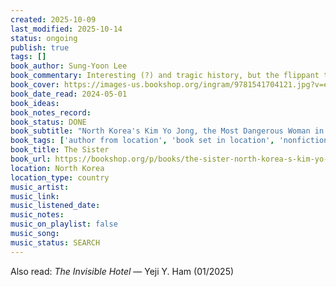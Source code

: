 ```yaml
---
created: 2025-10-09
last_modified: 2025-10-14
status: ongoing
publish: true
tags: []
book_author: Sung-Yoon Lee
book_commentary: Interesting (?) and tragic history, but the flippant tone of the book (maybe just the audiobook?) didn’t quite give the subject the gravity and intensity it deserves.
book_cover: https://images-us.bookshop.org/ingram/9781541704121.jpg?v=enc-v1
book_date_read: 2024-05-01
book_ideas: 
book_notes_record: 
book_status: DONE
book_subtitle: "North Korea's Kim Yo Jong, the Most Dangerous Woman in the World"
book_tags: ['author from location', 'book set in location', 'nonfiction']
book_title: The Sister
book_url: https://bookshop.org/p/books/the-sister-north-korea-s-kim-yo-jong-the-most-dangerous-woman-in-the-world-sung-yoon-lee/b36af8d4e0a5a604?ean=9781541704121&next=t
location: North Korea
location_type: country
music_artist: 
music_link:
music_listened_date: 
music_notes: 
music_on_playlist: false
music_song: 
music_status: SEARCH
---
```


Also read:  *The Invisible Hotel* — Yeji Y. Ham (01/2025)